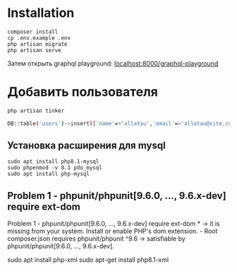 # Installation

```
composer install
cp .env.example .env
php artisan migrate
php artisan serve
```

Затем открыть graphql playground: [localhost:8000/graphql-playground](http://localhost:8000/graphql-playground)


# Добавить пользователя

```bash
php artisan tinker
```


```bash
DB::table('users')->insert(['name'=>'allatau','email'=>'allatau@site.com','password'=>Hash::make('allatau')])
```


## Установка расширения для mysql

```
sudo apt install php8.1-mysql
sudo phpenmod -v 8.1 pdo_mysql
sudo apt install php-mysql
```

## Problem 1 - phpunit/phpunit[9.6.0, ..., 9.6.x-dev] require ext-dom

Problem 1 - phpunit/phpunit[9.6.0, ..., 9.6.x-dev] require ext-dom \* -> it is missing from your system. Install or enable PHP's dom extension. - Root composer.json requires phpunit/phpunit ^9.6 -> satisfiable by phpunit/phpunit[9.6.0, ..., 9.6.x-dev].

sudo apt install php-xml
sudo apt-get install php8.1-xml
